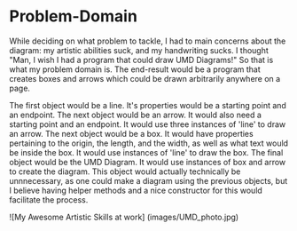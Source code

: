 # Problem-Domain
While deciding on what problem to tackle, I had to main concerns about the diagram:  my artistic abilities suck, and my handwriting sucks.   I thought "Man, I wish I had a program that could draw UMD Diagrams!"  So that is what my problem domain is.  The end-result would be a program that creates boxes and arrows which could be drawn arbitrarily anywhere on a page.

The first object would be a line.   It's properties would be a starting point and an endpoint.
The next object would be an arrow.  It would also need a starting point and an endpoint.  It would use three instances of 'line' to draw an arrow.
The next object would be a box.  It would have properties pertaining to the origin, the length, and the width, as well as what text would be inside the box.   It would use instances of 'line' to draw the box.
The final object would be the UMD Diagram.  It would use instances of box and arrow to create the diagram.  This object would actually technically be unnnecessary, as one could make a diagram using the previous objects, but I believe having helper methods and a nice constructor for this would facilitate the process.

![My Awesome Artistic Skills at work] (images/UMD_photo.jpg)
